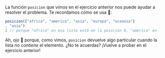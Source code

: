 La función `posicion` que vimos en el ejercicio anterior nos puede ayudar a resolver el problema. Te recordamos cómo se usa :memo::

```javascript
posicion(["africa", "america", "asia", "europa", "oceania"]
, "asia")
2 // porque "africa" en esa lista está en la posición 0, "america" en la 1, "asia" en la 2, etc.
```

Ah, ojo :eyes: porque, como vimos, `posicion` devuelve algo particular cuando la lista no _contiene_ el elemento. ¿No te acuerdas? ¡Vuelve a probar en el ejercicio anterior!
